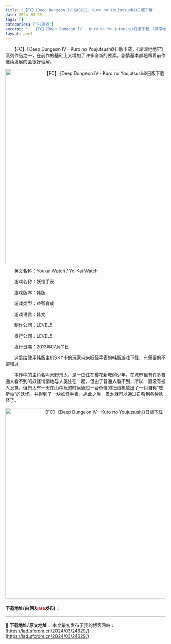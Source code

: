 ```yaml
---
title: "【FC】《Deep Dungeon IV &#8211; Kuro no Youjutsushi》日版下载"
date: 2024-03-25
tags: []
categories: ["FC游戏"]
excerpt: "　　【FC】《Deep Dungeon IV - Kuro no Youjutsushi》日版下载，《深深地地牢》系列作品之一，在前作的基础上又增加了许多全新的要素。剧情基本都是跟着前作继续发展的会很好理解。 　　英文名称：Youkai Watch / Yo-Kai Watch 　　游戏名称：妖怪手&hellip;"
layout: post
---
```


 <p>　　【FC】《Deep Dungeon IV - Kuro no Youjutsushi》日版下载，《深深地地牢》系列作品之一，在前作的基础上又增加了许多全新的要素。剧情基本都是跟着前作继续发展的会很好理解。</p> <p align="center"><img align="" border="0" src="https://lad.sfcrom.cn/wp-content/uploads/2024/03/20240325_66018eb51e181.png" width="607" alt="【FC】《Deep Dungeon IV - Kuro no Youjutsushi》日版下载" /></p> <p>　　英文名称：Youkai Watch / Yo-Kai Watch</p> <p>　　游戏名称：妖怪手表</p> <p>　　游戏版本：韩版</p> <p>　　游戏类型：益智育成</p> <p>　　游戏语言：韩文</p> <p>　　制作公司：LEVEL5</p> <p>　　发行公司：LEVEL5</p> <p>　　发行日期：2013年07月11日</p> <p>　　这里给使用韩版主机SKY卡的玩家带来妖怪手表的韩版游戏下载，有需要的不要错过。</p> <p>　　本作中的主角名叫天野景太，是一位住在樱花新城的少年。在城市里有许多普通人看不到的妖怪悄悄地与人类住在一起，但由于普通人看不到，所以一直没有被人发觉。但景太有一天在山中玩的时候通过一台奇怪的扭蛋机放出了一只自称&ldquo;威斯帕&rdquo;的妖怪，并得到了一块妖怪手表。从此之后，景太就可以通过它看到各种妖怪了。</p> <p align="center"><img align="" border="0" src="https://lad.sfcrom.cn/wp-content/uploads/2024/03/20240325_66018eb6aa943.png" width="597" alt="【FC】《Deep Dungeon IV - Kuro no Youjutsushi》日版下载" /></p> <p><h4>下载地址(由网友<font color="red">ate</font>发布)：</h4></p> 

---
📖 **下载地址/原文地址：** 本文最初发布于我的博客网站：[https://lad.sfcrom.cn/2024/03/24629/](https://lad.sfcrom.cn/2024/03/24629/)

